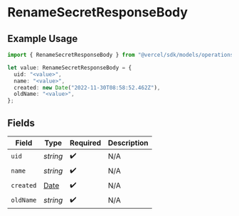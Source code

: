 # RenameSecretResponseBody

## Example Usage

```typescript
import { RenameSecretResponseBody } from "@vercel/sdk/models/operations/renamesecret.js";

let value: RenameSecretResponseBody = {
  uid: "<value>",
  name: "<value>",
  created: new Date("2022-11-30T08:58:52.462Z"),
  oldName: "<value>",
};
```

## Fields

| Field                                                                                         | Type                                                                                          | Required                                                                                      | Description                                                                                   |
| --------------------------------------------------------------------------------------------- | --------------------------------------------------------------------------------------------- | --------------------------------------------------------------------------------------------- | --------------------------------------------------------------------------------------------- |
| `uid`                                                                                         | *string*                                                                                      | :heavy_check_mark:                                                                            | N/A                                                                                           |
| `name`                                                                                        | *string*                                                                                      | :heavy_check_mark:                                                                            | N/A                                                                                           |
| `created`                                                                                     | [Date](https://developer.mozilla.org/en-US/docs/Web/JavaScript/Reference/Global_Objects/Date) | :heavy_check_mark:                                                                            | N/A                                                                                           |
| `oldName`                                                                                     | *string*                                                                                      | :heavy_check_mark:                                                                            | N/A                                                                                           |